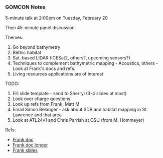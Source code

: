 ### GOMCON Notes

5-minute talk at 2:00pm on Tuesday, February 20

Then 45-minute panel discussion.

Themes:
1. Go beyond bathymetry
2. Bethic habitat
3. Sat. based LIDAR (ICESat2, others?, upcoming sensors?)
4. Techniques to complement bathymetric mapping - Acoustics, others - Look at Frank's docs and refs.
5. Living resources applications are of interest

TODO:
1. Fill slide template - send to Sherryl (3-4 slides at most)
2. Look over charge questions
3. Look up refs from Frank, Matt M.
4. Email Simon Belanger - ask about SDB and habitat mapping in St. Lawrence and that area
5. Look at ATL24v1 and Chris Parrish at OSU (from M. Hommeyer)

Refs:
 - [Frank doc](https://docs.google.com/document/d/10qn7m3T9zr7MpPkKaocdcQkA0FzEV8tO0LqqMXHi8X4/edit)
 - [Frank doc longer](https://docs.google.com/document/d/1iY6P_XyTCtWe2NBvozZoRFp_eV_Y379P/edit#heading=h.3q5sasy)
 - [Frank slides](https://usf.app.box.com/s/zz49oo4b4x6s33sy6cnii95o6tup3gxk)

